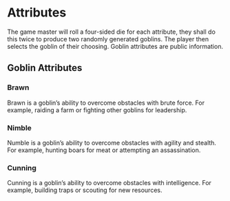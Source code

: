 # Attributes

The game master will roll a four-sided die for each attribute, they shall do this twice to produce two randomly generated goblins.
The player then selects the goblin of their choosing.
Goblin attributes are public information.

## Goblin Attributes

### Brawn
Brawn is a goblin’s ability to overcome obstacles with brute force. 
For example, raiding a farm or fighting other goblins for leadership.

### Nimble
Numble is a goblin’s ability to overcome obstacles with agility and stealth.
For example, hunting boars for meat or attempting an assassination.

### Cunning
Cunning is a goblin’s ability to overcome obstacles with intelligence.
For example, building traps or scouting for new resources.
